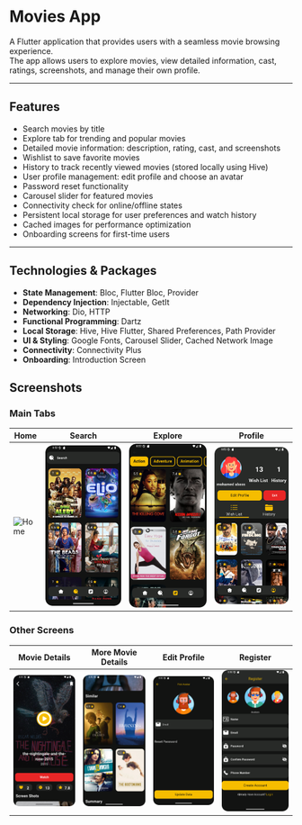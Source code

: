 # Movies App

A Flutter application that provides users with a seamless movie browsing experience.  
The app allows users to explore movies, view detailed information, cast, ratings, screenshots, and manage their own profile.

---

## Features
- Search movies by title
- Explore tab for trending and popular movies
- Detailed movie information: description, rating, cast, and screenshots
- Wishlist to save favorite movies
- History to track recently viewed movies (stored locally using Hive)
- User profile management: edit profile and choose an avatar
- Password reset functionality
- Carousel slider for featured movies
- Connectivity check for online/offline states
- Persistent local storage for user preferences and watch history
- Cached images for performance optimization
- Onboarding screens for first-time users

---

## Technologies & Packages
- **State Management**: Bloc, Flutter Bloc, Provider
- **Dependency Injection**: Injectable, GetIt
- **Networking**: Dio, HTTP
- **Functional Programming**: Dartz
- **Local Storage**: Hive, Hive Flutter, Shared Preferences, Path Provider
- **UI & Styling**: Google Fonts, Carousel Slider, Cached Network Image
- **Connectivity**: Connectivity Plus
- **Onboarding**: Introduction Screen

## Screenshots

### Main Tabs
| Home | Search | Explore | Profile |
|------|--------|---------|---------|
| ![Home](assets/ScreenShots/Movies%20App%20Home%20Tab.png) | ![Search](assets/ScreenShots/Movies%20App%20Search%20Tab.png) | ![Explore](assets/ScreenShots/Movies%20App%20Explore%20Tab.png) | ![Profile](assets/ScreenShots/Movies%20App%20Profile%20Tab.png) |
### Other Screens
| Movie Details | More Movie Details | Edit Profile | Register |
|---------------|--------------------|--------------|----------|
| ![Details](assets/ScreenShots/Movies%20App%20Movie%20Details.png) | ![More Details](assets/ScreenShots/Movies%20App%20More%20Movie%20Details.png) | ![Edit Profile](assets/ScreenShots/Movies%20App%20Edit%20Profile%20Tab.png) | ![Register](assets/ScreenShots/Movies%20App%20Register.png) | 
